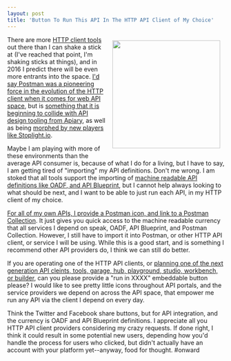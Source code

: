 ```yaml
---
layout: post
title: 'Button To Run This API In The HTTP API Client of My Choice'
---
```

<p><img style="padding: 10px;" src="http://kinlane-productions.s3.amazonaws.com/api-evangelist-site/blog/run-api-in-postman.png" alt="" width="250" align="right" /></p>
<p>There are more <a href="http://client.apievangelist.com/companies.html">HTTP client tools</a> out there than I can shake a stick at (I've reached that point, I'm shaking sticks at things), and in 2016 I predict there will be even more entrants into the space. <a href="http://apis.how/gwbjyujag1">I'd say Postman was a pioneering force in the evolution of the HTTP client when it comes for web API space</a>, but is <a href="http://apis.how/ohgw3uqjt0">something that it is beginning to collide with API design tooling from Apiary</a>, as well as being <a href="http://apis.how/syulwzictt">morphed by new players like Stoplight.io</a>.</p>
<p>Maybe I am playing with more of these environments than the average API consumer is, because of what I do for a living, but I have to say, I am getting tired of "importing" my API definitions. Don't me wrong. I am stoked that all tools support the importing of <a href="http://definitions.apievangelist.com/">machine readable API definitions like OADF, and API Blueprint</a>, but I cannot help&nbsp;always looking to what should be next, and I want to be able to just run each API, in my HTTP client of my choice.</p>
<p><a href="https://kin-lane.github.io/api/">For all of my own APIs, I provide a Postman icon, and link to a Postman Collection</a>. It just gives you quick access to the machine readable currency that all services I depend on speak, OADF, API Blueprint, and Postman Collection. However, I still have to import it into Postman, or other HTTP API client, or service I will be using. While this is a good start, and is something I recommend other API providers do, I think we can still do better.</p>
<p>If you are operating one of the HTTP API clients, or <a href="http://apievangelist.com/2015/12/04/api-client-tool-garage-hub-playground-studio-workbench-and-builders/">planning one of the next generation&nbsp;API cleints, tools, garage, hub, playground, studio, workbench, or builder</a>, can you please provide a "run in XXXX" embeddable button please? I would like to see pretty little icons throughout API portals, and the service providers we depend on across the API space, that empower me run any API via the client I depend on every day.</p>
<p>Think the Twitter and Facebook share buttons, but for API integration, and the currency is OADF and API Blueprint definitions. I appreciate all you HTTP API client providers considering my crazy requests. If done right, I think it could result in some potential new users, depending how you'd handle the process for users who clicked, but didn't actually have an account with your platform yet--anyway, food for thought. #onward</p>